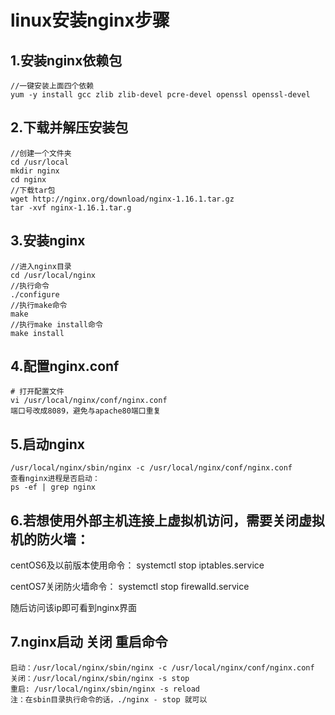 # linux安装nginx步骤

## 1.安装nginx依赖包

    //一键安装上面四个依赖
    yum -y install gcc zlib zlib-devel pcre-devel openssl openssl-devel

## 2.下载并解压安装包

    //创建一个文件夹
    cd /usr/local
    mkdir nginx
    cd nginx
    //下载tar包
    wget http://nginx.org/download/nginx-1.16.1.tar.gz
    tar -xvf nginx-1.16.1.tar.g

## 3.安装nginx

    //进入nginx目录
    cd /usr/local/nginx
    //执行命令
    ./configure
    //执行make命令
    make
    //执行make install命令
    make install
## 4.配置nginx.conf

    # 打开配置文件
    vi /usr/local/nginx/conf/nginx.conf
    端口号改成8089，避免与apache80端口重复
    
## 5.启动nginx

    /usr/local/nginx/sbin/nginx -c /usr/local/nginx/conf/nginx.conf
    查看nginx进程是否启动：
    ps -ef | grep nginx

## 6.若想使用外部主机连接上虚拟机访问，需要关闭虚拟机的防火墙：

centOS6及以前版本使用命令： systemctl stop iptables.service

centOS7关闭防火墙命令： systemctl stop firewalld.service

随后访问该ip即可看到nginx界面

## 7.nginx启动 关闭 重启命令
    启动：/usr/local/nginx/sbin/nginx -c /usr/local/nginx/conf/nginx.conf
    关闭：/usr/local/nginx/sbin/nginx -s stop
    重启: /usr/local/nginx/sbin/nginx -s reload
    注：在sbin目录执行命令的话，./nginx - stop 就可以
